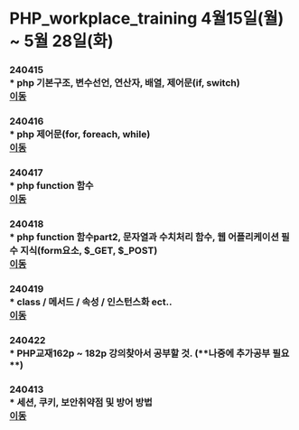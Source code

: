 # PHP_workplace_training 4월15일(월) ~ 5월 28일(화)

### 240415<br> * php 기본구조, 변수선언, 연산자, 배열, 제어문(if, switch)<br> [이동](https://github.com/chrysanthemum0/PHP_workplace_training/tree/main/240415)
### 240416<br> * php 제어문(for, foreach, while)<br> [이동](https://github.com/chrysanthemum0/PHP_workplace_training/tree/main/240416)
### 240417<br> * php function 함수<br> [이동](https://github.com/chrysanthemum0/PHP_workplace_training/tree/main/240417)
### 240418<br> * php function 함수part2, 문자열과 수치처리 함수, 웹 어플리케이션 필수 지식(form요소, $_GET, $_POST)<br> [이동](https://github.com/chrysanthemum0/PHP_workplace_training/tree/main/240418)
### 240419<br> * class /  메서드 / 속성 / 인스턴스화 ect.. <br> [이동](https://github.com/chrysanthemum0/PHP_workplace_training/tree/main/240419)
### 240422<br> * PHP교재162p ~ 182p 강의찾아서 공부할 것. (**나중에 추가공부 필요 **) <br> 
### 240413<br> * 세션, 쿠키, 보안취약점 및 방어 방법 <br> [이동](https://github.com/chrysanthemum0/PHP_workplace_training/tree/main/240423)
